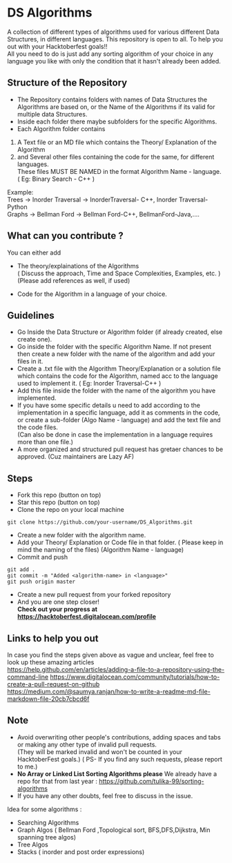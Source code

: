 # DS Algorithms

A collection of different types of algorithms used for various different Data Structures, in different languages.
This repository is open to all. 
To help you out with your Hacktoberfest goals!!  
All you need to do is just add any sorting algorithm of your choice in any language you like with only the condition that it hasn't already been added.


## Structure of the Repository

- The Repository contains folders with names of Data Structures the Algorithms are based on, or the Name of the Algorithms if its valid for multiple data Structures.
- Inside each folder there maybe subfolders for the specific Algorithms.
- Each Algorithm folder contains        

 1.  A Text file or an MD file which contains the Theory/ Explanation of the Algorithm
 2. and Several other files containing the code for the same, for different languages.   
These files MUST BE NAMED in the format Algorithm Name - language. ( Eg: Binary Search - C++ )  

Example:   
Trees -> Inorder Traversal -> InorderTraversal- C++, Inorder Traversal-Python   
Graphs -> Bellman Ford -> Bellman Ford-C++, BellmanFord-Java,....


## What can you contribute ?

You can either add
- The theory/explainations of the Algorithms   
 ( Discuss the approach, Time and Space Complexities, Examples, etc. )   
 (Please add references as well, if used)  

- Code for the Algorithm in a language of your choice.


## Guidelines

- Go Inside the Data Structure or Algorithm folder (if already created, else create one).
- Go inside the  folder with the specific Algorithm Name. If not present then create a new folder with the name of the algorithm and add your files in it.
- Create a .txt file with the Algorithm Theory/Explanation or a solution file which contains the code for the Algorithm, named acc to the language used to implement it. ( Eg: Inorder Traversal-C++ )
- Add this file inside the folder with the name of the algorithm you have implemented.
- If you have some specific details u need to add according to the implementation in a specific language, add it as comments in the code, or create a sub-folder (Algo Name - language) and add the text file and the code files.  
(Can also be done in case the implementation in a language requires more than one file.)
- A more organized and structured pull request has gretaer chances to be approved. (Cuz maintainers are Lazy AF)


## Steps

- Fork this repo (button on top)
- Star this repo (button on top)
- Clone the repo on your local machine

```terminal
git clone https://github.com/your-username/DS_Algorithms.git
```

- Create a new folder with the algorithm name.
- Add your Theory/ Explanation or Code file in that folder. ( Please keep in mind the naming of the files) (Algorithm Name - language) 
- Commit and push

```terminal
git add .
git commit -m "Added <algorithm-name> in <language>"
git push origin master
```

- Create a new pull request from your forked repository
- And you are one step closer!   
**Check out your progress at https://hacktoberfest.digitalocean.com/profile**

## Links to help you out

In case you find the steps given above as vague and unclear, feel free to look up these amazing articles  
https://help.github.com/en/articles/adding-a-file-to-a-repository-using-the-command-line
https://www.digitalocean.com/community/tutorials/how-to-create-a-pull-request-on-github  
https://medium.com/@saumya.ranjan/how-to-write-a-readme-md-file-markdown-file-20cb7cbcd6f  


## Note

- Avoid overwriting other people's contributions, adding spaces and tabs or making any other type of invalid pull requests.   
 (They will be marked invalid and won't be counted in your HacktoberFest goals.) ( PS- If you find any such requests, please report to me.)
- **No Array or Linked List Sorting Algorithms please** 
We already have a repo for that from last year : https://github.com/tulika-99/sorting-algorithms
- If you have any other doubts, feel free to discuss in the issue.

Idea for some algorithms  :

- Searching Algorithms
- Graph Algos ( Bellman Ford ,Topological sort, BFS,DFS,Dijkstra, Min spanning tree algos) 
- Tree Algos 
- Stacks ( inorder and post order expressions)
